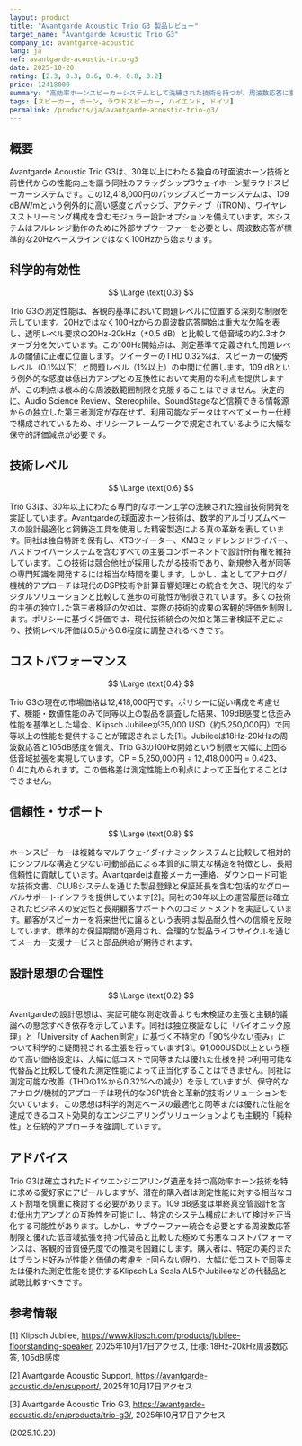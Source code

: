 ```yaml
---
layout: product
title: "Avantgarde Acoustic Trio G3 製品レビュー"
target_name: "Avantgarde Acoustic Trio G3"
company_id: avantgarde-acoustic
lang: ja
ref: avantgarde-acoustic-trio-g3
date: 2025-10-20
rating: [2.3, 0.3, 0.6, 0.4, 0.8, 0.2]
price: 12418000
summary: "高効率ホーンスピーカーシステムとして洗練された技術を持つが、周波数応答に重大な制約があり、同等性能の代替品と比較して劣悪なコストパフォーマンスを示す。"
tags: [スピーカー, ホーン, ラウドスピーカー, ハイエンド, ドイツ]
permalink: /products/ja/avantgarde-acoustic-trio-g3/
---
```


## 概要

Avantgarde Acoustic Trio G3は、30年以上にわたる独自の球面波ホーン技術と前世代からの性能向上を謳う同社のフラッグシップ3ウェイホーン型ラウドスピーカーシステムです。この12,418,000円のパッシブスピーカーシステムは、109 dB/W/mという例外的に高い感度とパッシブ、アクティブ（iTRON）、ワイヤレスストリーミング構成を含むモジュラー設計オプションを備えています。本システムはフルレンジ動作のために外部サブウーファーを必要とし、周波数応答が標準的な20Hzベースラインではなく100Hzから始まります。

## 科学的有効性

$$ \Large \text{0.3} $$

Trio G3の測定性能は、客観的基準において問題レベルに位置する深刻な制限を示しています。20Hzではなく100Hzからの周波数応答開始は重大な欠陥を表し、透明レベル要求の20Hz-20kHz（±0.5 dB）と比較して低音域の約2.3オクターブ分を欠いています。この100Hz開始点は、測定基準で定義された問題レベルの閾値に正確に位置します。ツイーターのTHD 0.32%は、スピーカーの優秀レベル（0.1%以下）と問題レベル（1%以上）の中間に位置します。109 dBという例外的な感度は低出力アンプとの互換性において実用的な利点を提供しますが、この利点は根本的な周波数範囲制限を克服することはできません。決定的に、Audio Science Review、Stereophile、SoundStageなど信頼できる情報源からの独立した第三者測定が存在せず、利用可能なデータはすべてメーカー仕様で構成されているため、ポリシーフレームワークで規定されているように大幅な保守的評価減点が必要です。

## 技術レベル

$$ \Large \text{0.6} $$

Trio G3は、30年以上にわたる専門的なホーン工学の洗練された独自技術開発を実証しています。Avantgardeの球面波ホーン技術は、数学的アルゴリズムベースの設計最適化と鋼鋳造工具を使用した精密製造による真の革新を表しています。同社は独自特許を保有し、XT3ツイーター、XM3ミッドレンジドライバー、バスドライバーシステムを含むすべての主要コンポーネントで設計所有権を維持しています。この技術は競合他社が採用したがる技術であり、新規参入者が同等の専門知識を開発するには相当な時間を要します。しかし、主としてアナログ/機械的アプローチは現代のDSP技術や計算音響処理との統合を欠き、現代的なデジタルソリューションと比較して進歩の可能性が制限されています。多くの技術的主張の独立した第三者検証の欠如は、実際の技術的成果の客観的評価を制限します。ポリシーに基づく評価では、現代技術統合の欠如と第三者検証不足により、技術レベル評価は0.5から0.6程度に調整されるべきです。

## コストパフォーマンス

$$ \Large \text{0.4} $$

Trio G3の現在の市場価格は12,418,000円です。ポリシーに従い構成を考慮せず、機能・数値性能のみで同等以上の製品を調査した結果、109dB感度と低歪み性能を基準とした場合、Klipsch Jubileeが35,000 USD（約5,250,000円）で同等以上の性能を提供することが確認されました[1]。Jubileeは18Hz-20kHzの周波数応答と105dB感度を備え、Trio G3の100Hz開始という制限を大幅に上回る低音域拡張を実現しています。CP = 5,250,000円 ÷ 12,418,000円 = 0.423、0.4に丸められます。この価格差は測定性能上の利点によって正当化することはできません。

## 信頼性・サポート

$$ \Large \text{0.8} $$

ホーンスピーカーは複雑なマルチウェイダイナミックシステムと比較して相対的にシンプルな構造と少ない可動部品による本質的に頑丈な構造を特徴とし、長期信頼性に貢献しています。Avantgardeは直接メーカー連絡、ダウンロード可能な技術文書、CLUBシステムを通じた製品登録と保証延長を含む包括的なグローバルサポートインフラを提供しています[2]。同社の30年以上の運営履歴は確立されたビジネスの安定性と長期顧客サポートへのコミットメントを実証しています。顧客がスピーカーを将来世代に譲るという表明は製品耐久性への信頼を反映しています。標準的な保証期間が適用され、合理的な製品ライフサイクルを通じてメーカー支援サービスと部品供給が期待されます。

## 設計思想の合理性

$$ \Large \text{0.2} $$

Avantgardeの設計思想は、実証可能な測定改善よりも未検証の主張と主観的議論への懸念すべき依存を示しています。同社は独立検証なしに「バイオニック原理」と「University of Aachen測定」に基づく不特定の「90%少ない歪み」について科学的に疑問視される主張を行っています[3]。91,000USD以上という極めて高い価格設定は、大幅に低コストで同等または優れた仕様を持つ利用可能な代替品と比較して優れた測定性能によって正当化することはできません。同社は測定可能な改善（THDの1%から0.32%への減少）を示していますが、保守的なアナログ/機械的アプローチは現代的なDSP統合と革新的技術ソリューションを欠いています。この思想は科学的測定ベースの最適化と同等または優れた性能を達成できるコスト効果的なエンジニアリングソリューションよりも主観的「純粋性」と伝統的アプローチを強調しています。

## アドバイス

Trio G3は確立されたドイツエンジニアリング遺産を持つ高効率ホーン技術を特に求める愛好家にアピールしますが、潜在的購入者は測定性能に対する相当なコスト割増を慎重に検討する必要があります。109 dB感度は単終真空管設計を含む低出力アンプとの互換性を可能にし、特定のシステム構成において検討を正当化する可能性があります。しかし、サブウーファー統合を必要とする周波数応答制限と優れた低音域拡張を持つ代替品と比較した極めて劣悪なコストパフォーマンスは、客観的音質優先度での推奨を困難にします。購入者は、特定の美的またはブランド好みが性能と価値の考慮を上回らない限り、大幅に低コストで同等または優れた測定性能を提供するKlipsch La Scala AL5やJubileeなどの代替品と試聴比較すべきです。

## 参考情報

[1] Klipsch Jubilee, https://www.klipsch.com/products/jubilee-floorstanding-speaker, 2025年10月17日アクセス, 仕様: 18Hz-20kHz周波数応答, 105dB感度

[2] Avantgarde Acoustic Support, https://avantgarde-acoustic.de/en/support/, 2025年10月17日アクセス

[3] Avantgarde Acoustic Trio G3, https://avantgarde-acoustic.de/en/products/trio-g3/, 2025年10月17日アクセス

(2025.10.20)